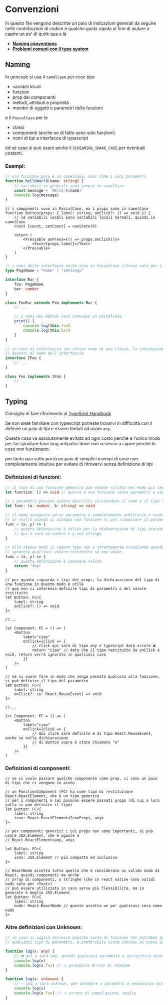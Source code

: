 # Convenzioni

In questo file vengono descritte un paio di indicazioni generali da seguire nelle contribuzioni di
codice e qualche guida rapida al fine di aiutare a capire un po' di quirk qua e là

-   **[Naming conventions](#naming)**
-   **[Problemi comuni con il type system](#typing)**

## Naming

In generale si usa il `camelCase` per cose tipo

-   variabili locali
-   funzioni
-   prop dei componenti
-   metodi, attributi e proprietà
-   membri di oggetti e parametri delle funzioni

e il `PascalCase` per le

-   classi
-   componenti (anche se di fatto sono solo funzioni)
-   nomi di tipi e interfacce di typescript

ed se caso si può usare anche il `SCREAMING_SNAKE_CASE` per eventuali costanti.

### Esempi:

```ts
// una funzione pura è in camelCase, così come i suoi parametri
function helloWorld(name: string) {
    // variabili in generale sono sempre in camelCase
    const message = `Hello ${name}`
    console.log(message)
}
```

```tsx
// i componenti sono in PascalCase, ma i props sono in camelCase
function Button(props: { label: string; onClick?: () => void }) {
    // le variabili locali sono variabili locali normali, quindi in camelCase
    const [count, setCount] = useState(0)

    return (
        <Pressable onPress={() => props.onClick()}>
            <Text>{props.label}</Text>
        </Pressable>
    )
}
```

```ts
// i nomi delle interfacce anche sono in PascalCase (stesso vale per i tipi), e i membri sono in camelCase
type PageName = "home" | "settings"

interface Bar {
    foo: PageName
    bar: number
}

class FooBar extends Foo implements Bar {
    // ...

    // i nomi dei metodi sono comunque in pascalCase
    print() {
        console.log(this.foo)
        console.log(this.bar)
    }
}
```

```ts
// in caso di interfaccia con stesso nome di una classe, la convenzione è di mettere la lettera "I"
// davanti al nome dell'interfaccia
interface IFoo {
    // ...
}

class Foo implements IFoo {
    // ...
}
```

## Typing

Consiglio di fare riferimento al [TypeSript Handbook](https://www.typescriptlang.org/docs/handbook/intro.html)

Se non siete familiare con typescript potreste trovarvi in difficoltà con il definire un paio di
tipi e essere tentati ad usare `any`.

Questa cosa va assolutamente evitata ad ogni costo perché è l'unico modo per far spuntare fuori bug
antipatici dove non si riesce a capire perché le cose non funzionano.

per tanto qua sotto porrò un paio di semplici esempi di cose non completamente intuitive per evitare
di ritrovarvi senza definizione di tipi

### Definizioni di funzioni:

```ts
// il tipo di una funzione generica può essere scritto nel modo più semplice con la sitassi dell'arrow function
let function: () => void // questa è una funzione senza parametri e senza valore restituito

// i parametri possono essere descritti scrivendone il nome e il tipo come normali variabili
let func: (a: number, b: string) => void

// il nome assegnato ad un parametro è completamente arbitrario e usato solo per documentare la funzione
// in realtà quando si assegna una funzione si può rinominare il parametro arbitrariamente
func = (x, y) => {
    // questa definizione è valida per la dichiarazione di tipi precedente
    // qui x sarà un numero e y una stringa
}

// allo stesso modo il return type non è strettamente vincolante quando è void, poiché javascript
// ignorerà qualsiasi valore restituito se non usato
func = (x, y) => {
    // questa definizione è comunque valida
    return "foo"
}
```

```tsx
// per quanto riguarda i tipi dei props, la dichiarazione del tipo di una funzione in questo modo è utile
// qua non ci interessa definire tipi di parametri o del valore restituito
let Button: FC<{
    label: string
    onClick?: () => void
}>

//...

let Component: FC = () => (
    <Button
        label="ciao"
        onClick={click => {
            // click qui sarà di tipo any e typescipt darà errore ❌
            return "ciao" // dato che il tipo restituito da onClick è void, return verrà ignorato in qualsiasi caso
        }}
    />
)
```

```tsx
// se si vuole fare in modo che venga passato qualcosa alla funzione, si può definire il tipo del parametro
let Button: FC<{
    label: string
    onClick?: (e: React.MouseEvent) => void
}>

//...

let Component: FC = () => (
    <Button
        label="ciao"
        onClick={click => {
            // Qui click sarà definito e di tipo React.MouseEvent, anche se nella dichiarazione
            // di Button sopra è stato chiamato "e"
        }}
    />
)
```

### Definizioni di componenti:

```tsx
// se si vuole passare qualche componente come prop, ci sono un paio di tipi che ci vengono in aiuto

// un FunctionComponent (FC) ha come tipo di restituzione React.ReactElement, che è un tipo generico
// per i componenti a cui possono essere passati props (di cui a loro volta si può definire il tipo)
let Button: FC<{
    label: string
    icon: React.ReactElement<IconProps, any>
}>

// per componenti generici i cui props non sono importanti, si può usare JSX.Element, che è ugaule a
// React.ReactElement<any, any>

let Button: FC<{
    label: string
    icon: JSX.Element // più compatto ed inclusivo
}>

// ReactNode accetta tutto quello che è considerato un valido nodo di React, quindi componenti ma anche
// array di componenti, o stringhe (che in react native sono validi nodi solo per <Text>)
// può essere utilizzato in caso serva più flessibilità, ma in generale è meglio JSX.Element
let Button: FC<{
    label: string
    node: React.ReactNode // questo accetta un po' qualsiasi cosa come nodo
}>
```

### Altre definizioni con Unknown:

```ts
// in caso si voglia definire qualche sorta di funzione che potrebbe potenzialmente accettare
// qualsiasi tipo di parametro, è preferibile usare unknown al posto di any

function log(x: any) {
    // ❌ qui x sarà any, quindi qualsiasi parametro è accessibile anche se non esiste
    console.log(x)
    console.log(x.foo) // ⚠️ possibile errore di runtime
}

function log(x: unknown) {
    // ✅ qui x sarà unknown, per accedere a parametri è necessario usare un type guard
    console.log(x)
    console.log(x.foo) // ⚠️ errore di compilazione, meglio
}
```
